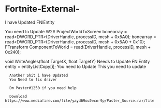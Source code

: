 # Fortnite-External-

I have Updated FNlEntity

You need to Update W2S ProjectWorldToScreen
bonearray = read<DWORD_PTR>(DriverHandle, processID, mesh + 0x5A0);
bonearray = read<DWORD_PTR>(DriverHandle, processID, mesh + 0x5A0 + 0x10);
FTransform ComponentToWorld = read<FTransform>(DriverHandle, processID, mesh + 0x240);


void WriteAngles(float TargetX, float TargetY) Needs to Update
FNlEntity entity = entityListCopy[i]; You need to Update
This you need to update
      
      
      
      Another Shit i have Updated
      You Need to fix driver
      
      Dm Paster#1250 if you need help
      
      Download https://www.mediafire.com/file/yayd69ou2wcnr9p/Paster_Source.rar/file



